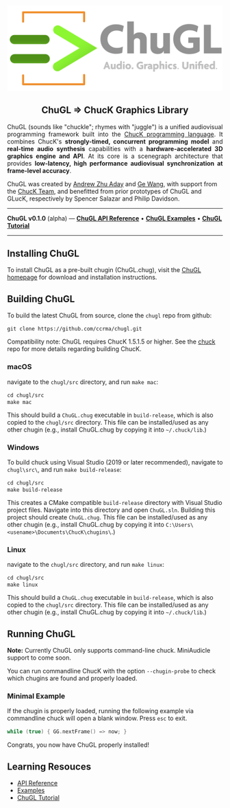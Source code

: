 <div align="center">
<!-- Add ChuGL logo -->
<!-- <img align="left" style="width:260px" src="https://github.com/raysan5/raylib/blob/master/logo/raylib_logo_animation.gif" width="288px"> -->

![logo](images/chugl-glogo2023g.png)

## ChuGL =&gt; ChucK Graphics Library

</div> <!-- end center -->

<p align="justify">
ChuGL (sounds like "chuckle"; rhymes with "juggle") is a unified audiovisual programming framework built into the <a target="_blank" href="https://chuck.stanford.edu/">ChucK programming language</a>. It combines ChucK's <b>strongly-timed, concurrent programming model</b> and <b>real-time audio synthesis</b> capabilities with a <b>hardware-accelerated 3D graphics engine and API</b>. At its core is a scenegraph architecture that provides <b>low-latency, high performance audiovisual synchronization at frame-level accuracy</b>.

ChuGL was created by <a href="https://ccrma.stanford.edu/~azaday/">Andrew Zhu Aday</a> and <a href="https://ccrma.stanford.edu/~ge/">Ge Wang</a>, with support from the <a  href="https://chuck.stanford.edu/doc/authors.html">ChucK Team</a>, and benefitted from prior prototypes of ChuGL and GLucK, respectively by Spencer Salazar and Philip Davidson.
</p>

___

**ChuGL v0.1.0** (alpha) — [**ChuGL API 
Reference**](https://chuck.stanford.edu/chugl/api/)
• [**ChuGL Examples**](https://chuck.stanford.edu/chugl/examples/)
• [**ChuGL Tutorial**](https://chuck.stanford.edu/chugl/doc/tutorial.html)

___

## Installing ChuGL
To install ChuGL as a pre-built chugin (ChuGL.chug), visit the [ChuGL homepage](https://chuck.stanford.edu/chugl/) for download and installation instructions.

## Building ChuGL
To build the latest ChuGL from source, clone the `chugl` repo from github:
```
git clone https://github.com/ccrma/chugl.git
```
Compatibility note: ChuGL requires ChucK 1.5.1.5 or higher. See the <a href="https://github.com/ccrma/chuck/">chuck</a> repo for more details regarding building ChucK.

### macOS
navigate to the `chugl/src` directory, and run `make mac`:
```
cd chugl/src
make mac
```
This should build a `ChuGL.chug` executable in `build-release`, which is also copied to the `chugl/src` directory. This file can be installed/used as any other chugin (e.g., install ChuGL.chug by copying it into `~/.chuck/lib`.)

### Windows
To build chuck using Visual Studio (2019 or later recommended), navigate to `chugl\src\`, and run `make build-release`:
```
cd chugl/src
make build-release
```
This creates a CMake compatible `build-release` directory with Visual Studio project files. Navigate into this directory and open `ChuGL.sln`. Building this project should create `ChuGL.chug`. This file can be installed/used as any other chugin (e.g., install ChuGL.chug by copying it into `C:\Users\<usename>\Documents\ChucK\chugins\`.)

### Linux
navigate to the `chugl/src` directory, and run `make linux`:
```
cd chugl/src
make linux
```
This should build a `ChuGL.chug` executable in `build-release`, which is also copied to the `chugl/src` directory. This file can be installed/used as any other chugin (e.g., install ChuGL.chug by copying it into `~/.chuck/lib`.)

## Running ChuGL

**Note:** Currently ChuGL only supports command-line chuck. MiniAudicle support to come soon. 

You can run commandline ChucK with the option `--chugin-probe` to check which chugins are found and properly loaded.

### Minimal Example

If the chugin is properly loaded, running the following example via commandline chuck will open a blank window. Press `esc` to exit. 

```cpp
while (true) { GG.nextFrame() => now; }
```

Congrats, you now have ChuGL properly installed!

## Learning Resouces

- [API Reference](https://chuck.stanford.edu/chugl/api/)
- [Examples](https://chuck.stanford.edu/chugl/examples/)
- [ChuGL Tutorial](https://chuck.stanford.edu/chugl/doc/tutorial.html)
